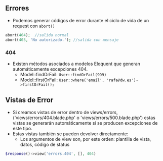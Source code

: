 ## Errores

* Podemos generar códigos de error durante el ciclo de vida de un request con `abort()`

```php
abort(404);  //salida normal
abort(403, 'No autorizado.'); //salida con mensaje
```

### 404

* Existen métodos asociados a modelos Eloquent que generan automáticamente excepciones 404.
  * Model::findOrFail: `User::findOrFail(999)`
  * Model::firstOrFail:  `User::where('email', 'rafa@dw.es')->firstOrFail();`



## Vistas de Error

* Si creamos vistas de error dentro de  views/errors, \('views/errors/404.blade.php' o 'views/errors/500.blade.php'\) estas vistas se generarán automáticamente si se producen excepciones de este tipo.
* Estas vistas también se pueden devolver directamente:
  * Los argumentos de view son, por este orden: plantilla de vista, datos, código de status

```php
$response()->view('errors.404', [], 404)
```





